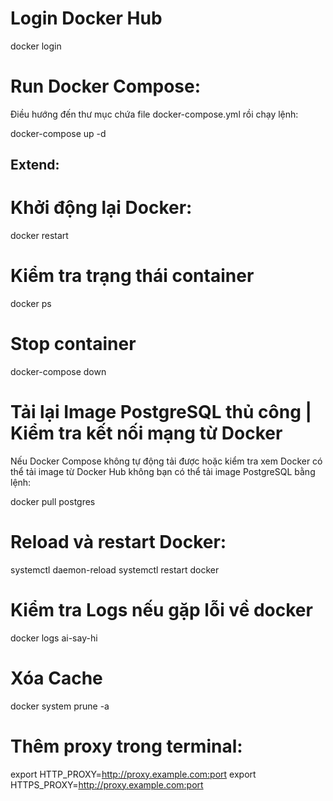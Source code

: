 # Login Docker Hub

docker login

# Run Docker Compose:
Điều hướng đến thư mục chứa file docker-compose.yml rồi chạy lệnh:

docker-compose up -d


## Extend:

# Khởi động lại Docker:

docker restart

# Kiểm tra trạng thái container

docker ps

# Stop container

docker-compose down

# Tải lại Image PostgreSQL thủ công | Kiểm tra kết nối mạng từ Docker
Nếu Docker Compose không tự động tải được hoặc kiểm tra xem Docker có thể tải image từ Docker Hub không bạn có thể tải image PostgreSQL bằng lệnh:

docker pull postgres

# Reload và restart Docker:

systemctl daemon-reload
systemctl restart docker

# Kiểm tra Logs nếu gặp lỗi về docker

docker logs ai-say-hi

# Xóa Cache

docker system prune -a

# Thêm proxy trong terminal:

export HTTP_PROXY=http://proxy.example.com:port
export HTTPS_PROXY=http://proxy.example.com:port